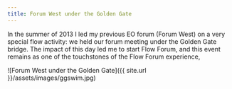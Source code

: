 ```yaml
---
title: Forum West under the Golden Gate
---
```


In the summer of 2013 I led my previous EO forum (Forum West) on a very special flow activity: we held our forum meeting under the Golden Gate bridge. The impact of this day led me to start Flow Forum, and this event remains as one of the touchstones of the Flow Forum experience, 

![Forum West under the Golden Gate]({{ site.url }}/assets/images/ggswim.jpg)